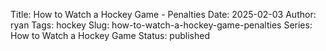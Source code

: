 Title: How to Watch a Hockey Game - Penalties
Date: 2025-02-03
Author: ryan
Tags: hockey
Slug: how-to-watch-a-hockey-game-penalties
Series: How to Watch a Hockey Game
Status: published
